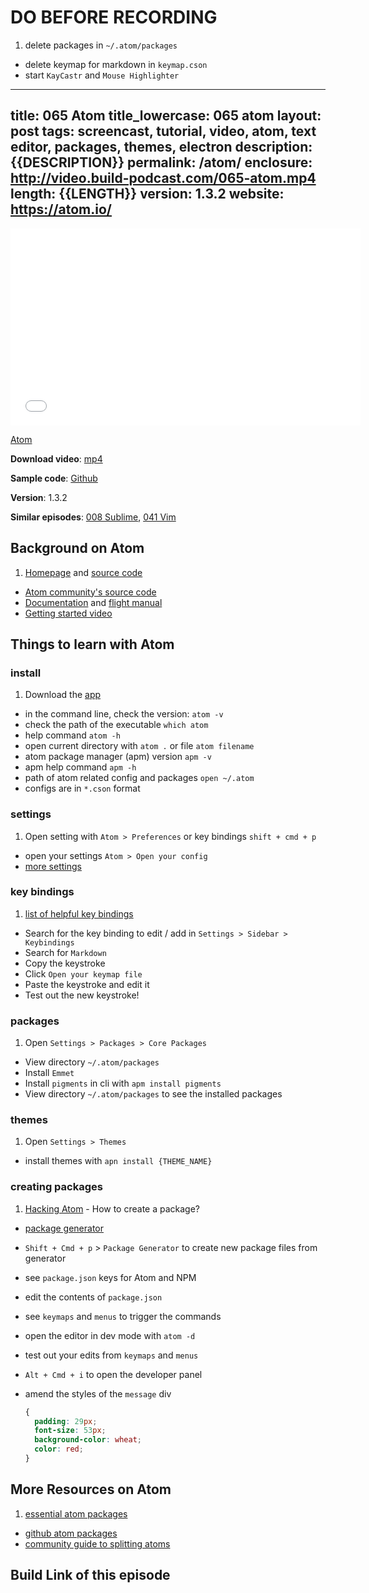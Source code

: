 # DO BEFORE RECORDING

1. delete packages in `~/.atom/packages`
- delete keymap for markdown in `keymap.cson`
- start `KayCastr` and `Mouse Highlighter`

---
title: 065 Atom
title_lowercase: 065 atom
layout: post
tags: screencast, tutorial, video, atom, text editor, packages, themes, electron
description: {{DESCRIPTION}}
permalink: /atom/
enclosure: http://video.build-podcast.com/065-atom.mp4
length: {{LENGTH}}
version: 1.3.2
website: https://atom.io/
---

<div id="video"><iframe width="560" height="315" src="//www.youtube.com/embed/{{YOUTUBEURL}}" frameborder="0" allowfullscreen></iframe></div>

[Atom](https://atom.io/)

<p><strong>Download video</strong>: <a href="http://video.build-podcast.com/065-atom.mp4" download="build-podcast-065-atom.mp4">mp4</a></p>

**Sample code**: [Github](https://github.com/sayanee/build-podcast/tree/master/065-atom)

**Version**: 1.3.2

**Similar episodes**: [008 Sublime](/sublime-text), [041 Vim](/vim)

## Background on Atom

1. [Homepage](https://atom.io/) and [source code](https://github.com/atom/atom)
- [Atom community's source code](https://github.com/atom)
- [Documentation](https://atom.io/docs) and [flight manual](https://atom.io/docs/v1.3.2/)
- [Getting started video](https://www.youtube.com/watch?v=U5POoGSrtGg)

## Things to learn with Atom

### install

1. Download the [app](https://atom.io/)
- in the command line, check the version: `atom -v`
- check the path of the executable `which atom`
- help command `atom -h`
- open current directory with `atom .` or file `atom filename`
- atom package manager (apm) version `apm -v`
- apm help command `apm -h`
- path of atom related config and packages `open ~/.atom`
- configs are in `*.cson` format

### settings

1. Open setting with `Atom > Preferences` or key bindings `shift + cmd + p`
- open your settings `Atom > Open your config`
- [more settings](https://atom.io/docs/latest/using-atom-basic-customization)

### key bindings

1. [list of helpful key bindings](https://github.com/nwinkler/atom-keyboard-shortcuts)
- Search for the key binding to edit / add in `Settings > Sidebar > Keybindings`
- Search for `Markdown`
- Copy the keystroke
- Click `Open your keymap file`
- Paste the keystroke and edit it
- Test out the new keystroke!

### packages

1. Open `Settings > Packages > Core Packages`
- View directory `~/.atom/packages`
- Install `Emmet`
- Install `pigments` in cli with `apm install pigments`
- View directory `~/.atom/packages` to see the installed packages

### themes

1. Open `Settings > Themes`
- install themes with `apn install {THEME_NAME}`

### creating packages

1. [Hacking Atom](https://atom.io/docs/v1.3.2/hacking-atom-tools-of-the-trade) - How to create a package?
- [package generator](https://github.com/atom/package-generator)
- `Shift + Cmd + p` > `Package Generator` to create new package files from generator
- see `package.json` keys for Atom and NPM
- edit the contents of `package.json`
- see `keymaps` and `menus` to trigger the commands
- open the editor in dev mode with `atom -d`
- test out your edits from `keymaps` and `menus`
- `Alt + Cmd + i`  to open the developer panel
- amend the styles of the `message` div

  ```css
  {
    padding: 29px;
    font-size: 53px;
    background-color: wheat;
    color: red;
  }
  ```


## More Resources on Atom

1. [essential atom packages](http://blog.hswolff.com/essential-atom-packages/)
- [github atom packages](http://elijahmanor.com/github-atom-packages/)
- [community guide to splitting atoms](https://github.com/jbranchaud/splitting-atoms)

## Build Link of this episode
